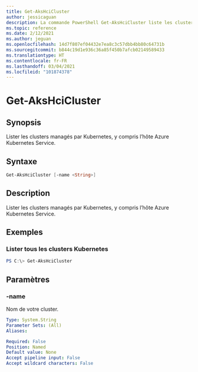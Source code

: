 ```yaml
---
title: Get-AksHciCluster
author: jessicaguan
description: La commande PowerShell Get-AksHciCluster liste les clusters managés par Kubernetes, y compris l’hôte Azure Kubernetes Service.
ms.topic: reference
ms.date: 2/12/2021
ms.author: jeguan
ms.openlocfilehash: 14d7f807ef04432e7ea8c3c57dbb4bb80c64731b
ms.sourcegitcommit: b844c19d1e936c36a85f450b7afcb02149589433
ms.translationtype: HT
ms.contentlocale: fr-FR
ms.lasthandoff: 03/04/2021
ms.locfileid: "101874378"
---
```

# <a name="get-akshcicluster"></a>Get-AksHciCluster

## <a name="synopsis"></a>Synopsis
Lister les clusters managés par Kubernetes, y compris l’hôte Azure Kubernetes Service.

## <a name="syntax"></a>Syntaxe

```powershell
Get-AksHciCluster [-name <String>]
```

## <a name="description"></a>Description
Lister les clusters managés par Kubernetes, y compris l’hôte Azure Kubernetes Service.

## <a name="examples"></a>Exemples

### <a name="list-all-kubernetes-clusters"></a>Lister tous les clusters Kubernetes
```powershell
PS C:\> Get-AksHciCluster
```

## <a name="parameters"></a>Paramètres

### <a name="-name"></a>-name
Nom de votre cluster.

```yaml
Type: System.String
Parameter Sets: (All)
Aliases:

Required: False
Position: Named
Default value: None
Accept pipeline input: False
Accept wildcard characters: False
```
